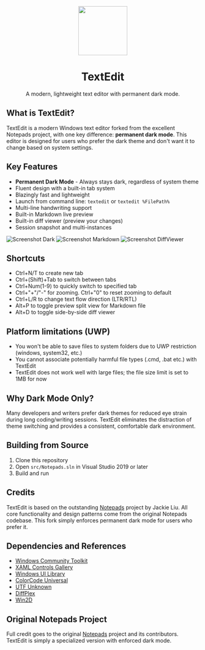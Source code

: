 <p align="center">
  <img width="128" align="center" src="src/Notepads/Assets/appicon_ws.gif">
</p>
<h1 align="center">
  TextEdit
</h1>
<p align="center">
  A modern, lightweight text editor with permanent dark mode.
</p>

## What is TextEdit?

TextEdit is a modern Windows text editor forked from the excellent Notepads project, with one key difference: **permanent dark mode**. This editor is designed for users who prefer the dark theme and don't want it to change based on system settings.

## Key Features

* **Permanent Dark Mode** - Always stays dark, regardless of system theme
* Fluent design with a built-in tab system
* Blazingly fast and lightweight
* Launch from command line: `textedit` or `textedit %FilePath%`
* Multi-line handwriting support
* Built-in Markdown live preview
* Built-in diff viewer (preview your changes)
* Session snapshot and multi-instances

![Screenshot Dark](ScreenShots/1.png?raw=true "Dark")
![Screenshot Markdown](ScreenShots/2.png?raw=true "Markdown")
![Screenshot DiffViewer](ScreenShots/3.png?raw=true "DiffViewer")

## Shortcuts

* Ctrl+N/T to create new tab
* Ctrl+(Shift)+Tab to switch between tabs
* Ctrl+Num(1-9) to quickly switch to specified tab
* Ctrl+"+"/"-" for zooming. Ctrl+"0" to reset zooming to default
* Ctrl+L/R to change text flow direction (LTR/RTL)
* Alt+P to toggle preview split view for Markdown file
* Alt+D to toggle side-by-side diff viewer

## Platform limitations (UWP)

* You won't be able to save files to system folders due to UWP restriction (windows, system32, etc.)
* You cannot associate potentially harmful file types (.cmd, .bat etc.) with TextEdit
* TextEdit does not work well with large files; the file size limit is set to 1MB for now

## Why Dark Mode Only?

Many developers and writers prefer dark themes for reduced eye strain during long coding/writing sessions. TextEdit eliminates the distraction of theme switching and provides a consistent, comfortable dark environment.

## Building from Source

1. Clone this repository
2. Open `src/Notepads.sln` in Visual Studio 2019 or later
3. Build and run

## Credits

TextEdit is based on the outstanding [Notepads](https://github.com/0x7c13/Notepads) project by Jackie Liu. All core functionality and design patterns come from the original Notepads codebase. This fork simply enforces permanent dark mode for users who prefer it.

## Dependencies and References

* [Windows Community Toolkit](https://github.com/windows-toolkit/WindowsCommunityToolkit)
* [XAML Controls Gallery](https://github.com/microsoft/Xaml-Controls-Gallery)
* [Windows UI Library](https://github.com/Microsoft/microsoft-ui-xaml)
* [ColorCode Universal](https://github.com/WilliamABradley/ColorCode-Universal)
* [UTF Unknown](https://github.com/CharsetDetector/UTF-unknown)
* [DiffPlex](https://github.com/mmanela/diffplex)
* [Win2D](https://github.com/microsoft/Win2D)

## Original Notepads Project

Full credit goes to the original [Notepads](https://github.com/0x7c13/Notepads) project and its contributors. TextEdit is simply a specialized version with enforced dark mode.